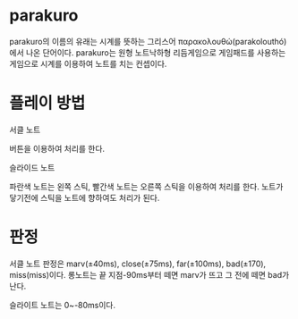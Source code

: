 # parakuro
parakuro의 이름의 유래는 시계를 뜻하는 그리스어 παρακολουθώ(parakolouthó)에서 나온 단어이다.
parakuro는 원형 노트낙하형 리듬게임으로 게임패드를 사용하는 게임으로 시계를 이용하여 노트를 치는 컨셉이다.

# 플레이 방법

서클 노트

버튼을 이용하여 처리를 한다. 

슬라이드 노트

파란색 노트는 왼쪽 스틱, 빨간색 노트는 오른쪽 스틱을 이용하여 처리를 한다. 노트가 닿기전에 스틱을 노트에 향하여도 처리가 된다. 

# 판정
서클 노트 판정은 marv(±40ms), close(±75ms), far(±100ms), bad(±170), miss(miss)이다.
롱노트는 끝 지점-90ms부터 떼면 marv가 뜨고 그 전에 떼면 bad가 난다.

슬라이트 노트는 0~-80ms이다.
